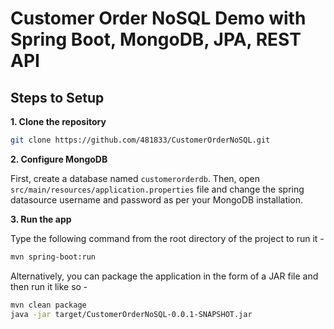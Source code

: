 # Customer Order NoSQL Demo with Spring Boot, MongoDB, JPA, REST API

## Steps to Setup

**1. Clone the repository**

```bash
git clone https://github.com/481833/CustomerOrderNoSQL.git
```

**2. Configure MongoDB**

First, create a database named `customerorderdb`. Then, open `src/main/resources/application.properties` file and change the spring datasource username and password as per your MongoDB installation.

**3. Run the app**

Type the following command from the root directory of the project to run it -

```bash
mvn spring-boot:run
```

Alternatively, you can package the application in the form of a JAR file and then run it like so -

```bash
mvn clean package
java -jar target/CustomerOrderNoSQL-0.0.1-SNAPSHOT.jar
```
